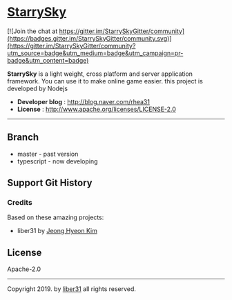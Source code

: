 # [StarrySky](https://github.com/liber31/StarrySky)

[![Join the chat at https://gitter.im/StarrySkyGitter/community](https://badges.gitter.im/StarrySkyGitter/community.svg)](https://gitter.im/StarrySkyGitter/community?utm_source=badge&utm_medium=badge&utm_campaign=pr-badge&utm_content=badge)

**StarrySky** is a light weight, cross platform and server application framework. You can use it to make online game easier. this project is developed by Nodejs

* **Developer blog** : http://blog.naver.com/rhea31
* **License** : http://www.apache.org/licenses/LICENSE-2.0

------

## Branch

* master - past version
* typescript - now developing

## Support Git History

### Credits

Based on these amazing projects:

- liber31 by [Jeong Hyeon Kim](https://github.com/liber31)

## License

Apache-2.0

---

Copyright 2019. by [liber31](https://github.com/liber31) all rights reserved.